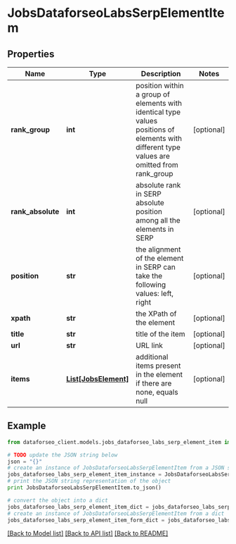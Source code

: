 # JobsDataforseoLabsSerpElementItem


## Properties

Name | Type | Description | Notes
------------ | ------------- | ------------- | -------------
**rank_group** | **int** | position within a group of elements with identical type values positions of elements with different type values are omitted from rank_group | [optional] 
**rank_absolute** | **int** | absolute rank in SERP absolute position among all the elements in SERP | [optional] 
**position** | **str** | the alignment of the element in SERP can take the following values: left, right | [optional] 
**xpath** | **str** | the XPath of the element | [optional] 
**title** | **str** | title of the item | [optional] 
**url** | **str** | URL link | [optional] 
**items** | [**List[JobsElement]**](JobsElement.md) | additional items present in the element if there are none, equals null | [optional] 

## Example

```python
from dataforseo_client.models.jobs_dataforseo_labs_serp_element_item import JobsDataforseoLabsSerpElementItem

# TODO update the JSON string below
json = "{}"
# create an instance of JobsDataforseoLabsSerpElementItem from a JSON string
jobs_dataforseo_labs_serp_element_item_instance = JobsDataforseoLabsSerpElementItem.from_json(json)
# print the JSON string representation of the object
print JobsDataforseoLabsSerpElementItem.to_json()

# convert the object into a dict
jobs_dataforseo_labs_serp_element_item_dict = jobs_dataforseo_labs_serp_element_item_instance.to_dict()
# create an instance of JobsDataforseoLabsSerpElementItem from a dict
jobs_dataforseo_labs_serp_element_item_form_dict = jobs_dataforseo_labs_serp_element_item.from_dict(jobs_dataforseo_labs_serp_element_item_dict)
```
[[Back to Model list]](../README.md#documentation-for-models) [[Back to API list]](../README.md#documentation-for-api-endpoints) [[Back to README]](../README.md)


